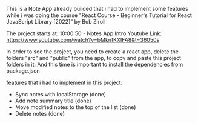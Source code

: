 This is a Note App already builded that i had to implement some features while i was doing the course "React Course - Beginner's Tutorial for React JavaScript Library [2022]" by Bob Ziroll

The project starts at: 10:00:50 - Notes App Intro
Youtube Link: https://www.youtube.com/watch?v=bMknfKXIFA8&t=36050s

In order to see the project, you need to create a react app, delete the folders "src" and "public" from the app, to copy and paste this project folders in it. And this time is important to install the dependencies from package.json

features that i had to implement in this project:

   - Sync notes with localStorage (done)
   - Add note summary title (done)
   - Move modified notes to the top of the list (done)
   - Delete notes (done)